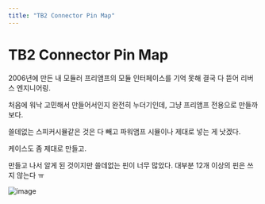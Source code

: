 ```yaml
---
title: "TB2 Connector Pin Map"
---
```

# TB2 Connector Pin Map


2006년에 만든 내 모듈러 프리앰프의 모듈 인터페이스를 기억 못해 결국 다 뜯어 리버스 엔지니어링.




처음에 워낙 고민해서 만들어서인지 완전히 누더기인데, 그냥 프리앰프 전용으로 만들까보다.




쓸데없는 스피커시뮬같은 것은 다 빼고 파워앰프 시뮬이나 제대로 넣는 게 낫겠다.




케이스도 좀 제대로 만들고.




만들고 나서 알게 된 것이지만 쓸데없는 핀이 너무 많았다. 대부분 12개 이상의 핀은 쓰지 않는다 ㅠ









![image](d79fb1e2d8cad638d95f8a1bc9aba609.jpg)





